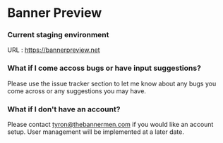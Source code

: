 # Banner Preview

### Current staging environment

URL : https://bannerpreview.net

### What if I come accoss bugs or have input suggestions?

Please use the issue tracker section to let me know about any bugs you come across or any suggestions you may have.

### What if I don't have an account?

Please contact tyron@thebannermen.com if you would like an account setup. User management will be implemented at a later date.
